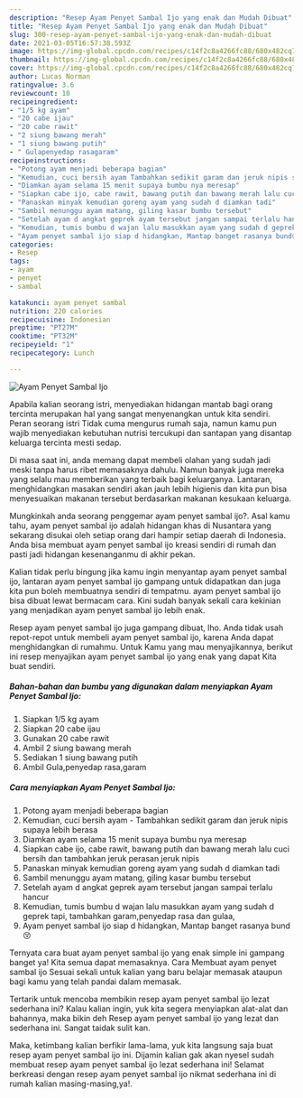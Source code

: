 ```yaml
---
description: "Resep Ayam Penyet Sambal Ijo yang enak dan Mudah Dibuat"
title: "Resep Ayam Penyet Sambal Ijo yang enak dan Mudah Dibuat"
slug: 300-resep-ayam-penyet-sambal-ijo-yang-enak-dan-mudah-dibuat
date: 2021-03-05T16:57:38.593Z
image: https://img-global.cpcdn.com/recipes/c14f2c8a4266fc88/680x482cq70/ayam-penyet-sambal-ijo-foto-resep-utama.jpg
thumbnail: https://img-global.cpcdn.com/recipes/c14f2c8a4266fc88/680x482cq70/ayam-penyet-sambal-ijo-foto-resep-utama.jpg
cover: https://img-global.cpcdn.com/recipes/c14f2c8a4266fc88/680x482cq70/ayam-penyet-sambal-ijo-foto-resep-utama.jpg
author: Lucas Norman
ratingvalue: 3.6
reviewcount: 10
recipeingredient:
- "1/5 kg ayam"
- "20 cabe ijau"
- "20 cabe rawit"
- "2 siung bawang merah"
- "1 siung bawang putih"
- " Gulapenyedap rasagaram"
recipeinstructions:
- "Potong ayam menjadi beberapa bagian"
- "Kemudian, cuci bersih ayam Tambahkan sedikit garam dan jeruk nipis supaya lebih berasa"
- "Diamkan ayam selama 15 menit supaya bumbu nya meresap"
- "Siapkan cabe ijo, cabe rawit, bawang putih dan bawang merah lalu cuci bersih dan tambahkan jeruk perasan jeruk nipis"
- "Panaskan minyak kemudian goreng ayam yang sudah d diamkan tadi"
- "Sambil menunggu ayam matang, giling kasar bumbu tersebut"
- "Setelah ayam d angkat geprek ayam tersebut jangan sampai terlalu hancur"
- "Kemudian, tumis bumbu d wajan lalu masukkan ayam yang sudah d geprek tapi, tambahkan garam,penyedap rasa dan gulaa,"
- "Ayam penyet sambal ijo siap d hidangkan, Mantap banget rasanya bund😚"
categories:
- Resep
tags:
- ayam
- penyet
- sambal

katakunci: ayam penyet sambal 
nutrition: 220 calories
recipecuisine: Indonesian
preptime: "PT27M"
cooktime: "PT32M"
recipeyield: "1"
recipecategory: Lunch

---
```



![Ayam Penyet Sambal Ijo](https://img-global.cpcdn.com/recipes/c14f2c8a4266fc88/680x482cq70/ayam-penyet-sambal-ijo-foto-resep-utama.jpg)

Apabila kalian seorang istri, menyediakan hidangan mantab bagi orang tercinta merupakan hal yang sangat menyenangkan untuk kita sendiri. Peran seorang istri Tidak cuma mengurus rumah saja, namun kamu pun wajib menyediakan kebutuhan nutrisi tercukupi dan santapan yang disantap keluarga tercinta mesti sedap.

Di masa  saat ini, anda memang dapat membeli olahan yang sudah jadi meski tanpa harus ribet memasaknya dahulu. Namun banyak juga mereka yang selalu mau memberikan yang terbaik bagi keluarganya. Lantaran, menghidangkan masakan sendiri akan jauh lebih higienis dan kita pun bisa menyesuaikan makanan tersebut berdasarkan makanan kesukaan keluarga. 



Mungkinkah anda seorang penggemar ayam penyet sambal ijo?. Asal kamu tahu, ayam penyet sambal ijo adalah hidangan khas di Nusantara yang sekarang disukai oleh setiap orang dari hampir setiap daerah di Indonesia. Anda bisa membuat ayam penyet sambal ijo kreasi sendiri di rumah dan pasti jadi hidangan kesenanganmu di akhir pekan.

Kalian tidak perlu bingung jika kamu ingin menyantap ayam penyet sambal ijo, lantaran ayam penyet sambal ijo gampang untuk didapatkan dan juga kita pun boleh membuatnya sendiri di tempatmu. ayam penyet sambal ijo bisa dibuat lewat bermacam cara. Kini sudah banyak sekali cara kekinian yang menjadikan ayam penyet sambal ijo lebih enak.

Resep ayam penyet sambal ijo juga gampang dibuat, lho. Anda tidak usah repot-repot untuk membeli ayam penyet sambal ijo, karena Anda dapat menghidangkan di rumahmu. Untuk Kamu yang mau menyajikannya, berikut ini resep menyajikan ayam penyet sambal ijo yang enak yang dapat Kita buat sendiri.

<!--inarticleads1-->

##### Bahan-bahan dan bumbu yang digunakan dalam menyiapkan Ayam Penyet Sambal Ijo:

1. Siapkan 1/5 kg ayam
1. Siapkan 20 cabe ijau
1. Gunakan 20 cabe rawit
1. Ambil 2 siung bawang merah
1. Sediakan 1 siung bawang putih
1. Ambil  Gula,penyedap rasa,garam




<!--inarticleads2-->

##### Cara menyiapkan Ayam Penyet Sambal Ijo:

1. Potong ayam menjadi beberapa bagian
1. Kemudian, cuci bersih ayam - Tambahkan sedikit garam dan jeruk nipis supaya lebih berasa
1. Diamkan ayam selama 15 menit supaya bumbu nya meresap
1. Siapkan cabe ijo, cabe rawit, bawang putih dan bawang merah lalu cuci bersih dan tambahkan jeruk perasan jeruk nipis
1. Panaskan minyak kemudian goreng ayam yang sudah d diamkan tadi
1. Sambil menunggu ayam matang, giling kasar bumbu tersebut
1. Setelah ayam d angkat geprek ayam tersebut jangan sampai terlalu hancur
1. Kemudian, tumis bumbu d wajan lalu masukkan ayam yang sudah d geprek tapi, tambahkan garam,penyedap rasa dan gulaa,
1. Ayam penyet sambal ijo siap d hidangkan, Mantap banget rasanya bund😚




Ternyata cara buat ayam penyet sambal ijo yang enak simple ini gampang banget ya! Kita semua dapat memasaknya. Cara Membuat ayam penyet sambal ijo Sesuai sekali untuk kalian yang baru belajar memasak ataupun bagi kamu yang telah pandai dalam memasak.

Tertarik untuk mencoba membikin resep ayam penyet sambal ijo lezat sederhana ini? Kalau kalian ingin, yuk kita segera menyiapkan alat-alat dan bahannya, maka bikin deh Resep ayam penyet sambal ijo yang lezat dan sederhana ini. Sangat taidak sulit kan. 

Maka, ketimbang kalian berfikir lama-lama, yuk kita langsung saja buat resep ayam penyet sambal ijo ini. Dijamin kalian gak akan nyesel sudah membuat resep ayam penyet sambal ijo lezat sederhana ini! Selamat berkreasi dengan resep ayam penyet sambal ijo nikmat sederhana ini di rumah kalian masing-masing,ya!.

